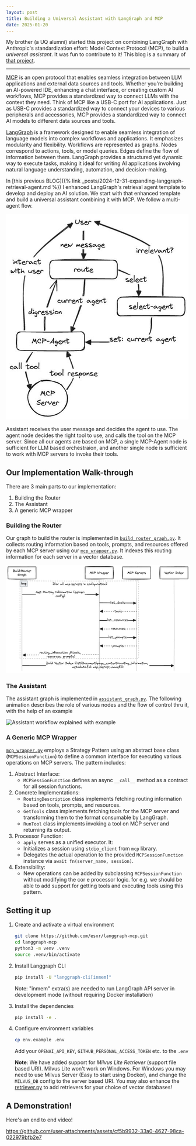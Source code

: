 ```yaml
---
layout: post
title: Building a Universal Assistant with LangGraph and MCP
date: 2025-01-20
---
```


My brother (a UQ alumni) started this project on combining LangGraph with Anthropic's standardization effort: Model Context Protocol (MCP), to build a *universal assistant*. It was fun to contribute to it! This blog is a summary of [that project](https://github.com/esxr/langgraph-mcp).

---

[MCP](https://modelcontextprotocol.io/introduction) is an open protocol that enables seamless integration between LLM applications and external data sources and tools. Whether you're building an AI-powered IDE, enhancing a chat interface, or creating custom AI workflows, MCP provides a standardized way to connect LLMs with the context they need. Think of MCP like a USB-C port for AI applications. Just as USB-C provides a standardized way to connect your devices to various peripherals and accessories, MCP provides a standardized way to connect AI models to different data sources and tools.

[LangGraph](https://langchain-ai.github.io/langgraph/) is a framework designed to enable seamless integration of language models into complex workflows and applications. It emphasizes modularity and flexibility. Workflows are represented as graphs. Nodes correspond to actions, tools, or model queries. Edges define the flow of information between them. LangGraph provides a structured yet dynamic way to execute tasks, making it ideal for writing AI applications involving natural language understanding, automation, and decision-making.

In [this previous BLOG]({% link _posts/2024-12-31-expanding-langgraph-retrieval-agent.md %}) I enhanced LangGraph's retrieval agent template to develop and deploy an AI solution. We start with that enhanced template and build a universal assistant combining it with MCP. We follow a multi-agent flow.

![Basic assistant flow](/media/assistant-flow.excalidraw.png)

Assistant receives the user message and decides the agent to use. The agent node decides the right tool to use, and calls the tool on the MCP server. Since all our agents are based on MCP, a single MCP-Agent node is sufficient for LLM based orchestraion, and another single node is sufficient to work with MCP servers to invoke their tools.

## Our Implementation Walk-through

There are 3 main parts to our implementation:
1. Building the Router
2. The Assistant
3. A generic MCP wrapper

### Building the Router

Our graph to build the router is implemented in [`build_router_graph.py`](https://github.com/esxr/langgraph-mcp/blob/main/src/langgraph_mcp/build_router_graph.py). It collects routing information based on tools, prompts, and resources offered by each MCP server using our [`mcp_wrapper.py`](https://github.com/esxr/langgraph-mcp/blob/main/src/langgraph_mcp/mcp_wrapper.py). It indexes this routing information for each server in a vector database.

<!--
```mermaid
sequenceDiagram
  participant G as Build-Router<br/>Graph
  participant MW as MCP Wrapper
  participant MS as MCP Servers
  participant V as Vector Index

  loop for all mcp-servers in config
  G ->> MW: Get Routing Information (server-config)
  MW ->> MS: list_tools
  MS --) MW: tools
  MW ->> MS: list_resources
  MS --) MW: resources
  MW ->> MS: list_prompts
  MS --) MW: prompts
  MW --) G: routing_information 𝒇(tools, resources, prompts)
  end
  G ->> V: Build Vector Index (list(Document(page_content=routing_information, metadata{id: mcp_server_name})))
```
-->

![Build Router Sequence Diagram](/media/build-router-sequence.excalidraw.png)


### The Assistant

The assistant graph is implemented in [`assistant_graph.py`](https://github.com/esxr/langgraph-mcp/blob/main/src/langgraph_mcp/assistant_graph.py). The following animation describes the role of various nodes and the flow of control thru it, with the help of an example

![Assistant workflow explained with example](/media/langgraph-assistant-mcp.gif)
### A Generic MCP Wrapper

[`mcp_wrapper.py`](https://github.com/esxr/langgraph-mcp/blob/main/src/langgraph_mcp/mcp_wrapper.py) employs a Strategy Pattern using an abstract base class (`MCPSessionFunction`) to define a common interface for executing various operations on MCP servers. The pattern includes:
1.  Abstract Interface:
    - `MCPSessionFunction` defines an async `__call__` method as a contract for all session functions.
2.  Concrete Implementations:
    - `RoutingDescription` class implements fetching routing information based on tools, prompts, and resources.
    - `GetTools` class implements fetching tools for the MCP server and transforming them to the format consumable by LangGraph.
    - `RunTool` class implements invoking a tool on MCP server and returning its output.
3.  Processor Function:
    - `apply` serves as a unified executor. It:
    - Initializes a session using `stdio_client` from `mcp` library.
    - Delegates the actual operation to the provided `MCPSessionFunction` instance via `await fn(server_name, session)`.
4.  Extensibility:
    - New operations can be added by subclassing `MCPSessionFunction` without modifying the cor    e processor logic. for e.g. we should be able to add support for getting tools and executing tools using this pattern.

## Setting it up

1.  Create and activate a virtual environment
    ```bash
    git clone https://github.com/esxr/langgraph-mcp.git
    cd langgraph-mcp
    python3 -m venv .venv
    source .venv/bin/activate
    ```

2.  Install Langgraph CLI
    ```bash
    pip install -U "langgraph-cli[inmem]"
    ```
    Note: "inmem" extra(s) are needed to run LangGraph API server in development mode (without requiring Docker installation)

3.  Install the dependencies
    ```bash
    pip install -e .
    ```

4.  Configure environment variables
    ```bash
    cp env.example .env
    ```

    Add your `OPENAI_API_KEY`, `GITHUB_PERSONAL_ACCESS_TOKEN` etc. to the `.env`

    **Note**: We have added support for *Milvus Lite Retriever* (support file based URI). Milvus Lite won't work on Windows. For Windows you may need to use Milvus Server (Easy to start using Docker), and change the `MILVUS_DB` config to the server based URI. You may also enhance the [retriever.py](https://github.com/esxr/langgraph-mcp/blob/main/src/langgraph_mcp/retriever.py) to add retrievers for your choice of vector databases!

## A Demonstration!

Here's an end to end video!

https://github.com/user-attachments/assets/cf5b9932-33a0-4627-98ca-022979bfb2e7
